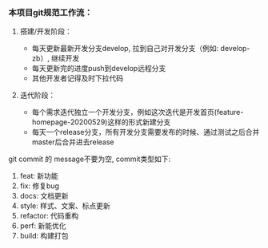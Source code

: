 ### 本项目git规范工作流：

1. 搭建/开发阶段： 
   - 每天更新最新开发分支develop, 拉到自己对开发分支（例如: develop-zb）, 继续开发
   - 每天更新完的进度push到develop远程分支
   - 其他开发者记得及时下拉代码

2. 迭代阶段：
   - 每个需求迭代独立一个开发分支，例如这次迭代是开发首页(feature-homepage-20200529)这样的形式新建分支
   - 每天一个release分支，所有开发分支需要发布的时候、通过测试之后合并master后合并进去release

git commit 的 message不要为空, commit类型如下:
1. feat: 新功能
2. fix: 修复bug
3. docs: 文档更新
4. style: 样式、文案、标点更新
5. refactor: 代码重构
6. perf: 新能优化
7. build: 构建打包